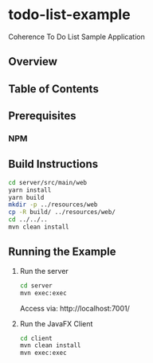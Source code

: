 # todo-list-example
Coherence To Do List Sample Application

## Overview

## Table of Contents

## Prerequisites

### NPM

## Build Instructions

```bash
cd server/src/main/web
yarn install
yarn build       
mkdir -p ../resources/web
cp -R build/ ../resources/web/  
cd ../../..
mvn clean install
```   

## Running the Example

1. Run the server

   ```bash  
   cd server
   mvn exec:exec
   ```            
   
   Access via: http://localhost:7001/
   
1. Run the JavaFX Client

   ```bash  
   cd client
   mvn clean install
   mvn exec:exec
   ```            




